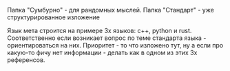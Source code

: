 Папка "Сумбурно" - для рандомных мыслей.
Папка "Стандарт" - уже структурированное изложение

Язык мета строится на примере 3х языков: c++,
python и rust.
Соответственно если возникает вопрос по теме стандарта языка - 
ориентироваться на них. Приоритет - то что изложено тут, 
ну а если про какую-то фичу нет информации - делать 
как в одном из этих 3х референсов.
